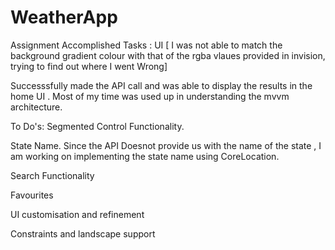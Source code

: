 # WeatherApp
Assignment
Accomplished Tasks : 
UI [ I was not able to match the background gradient colour  with that of the rgba vlaues provided in invision, trying to find out where I went Wrong]

Successsfully made the API call and was able to display the results in the home UI . Most of my time was used up in understanding the mvvm architecture. 



To Do's:
Segmented Control Functionality.

State Name. Since the API Doesnot provide us with the name of the state , I am working on implementing the state name using CoreLocation.

Search Functionality 

Favourites

UI customisation and refinement

Constraints and landscape support


